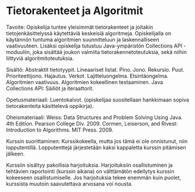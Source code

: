 # Tietorakenteet ja Algoritmit

Tavoite: Opiskelija tuntee yleisimmät tietorakenteet ja joitakin tietojenkäsittelyssä käytettäviä keskeisiä algoritmeja. Opiskelijalla on käytännön tuntuma algoritmien suunnitteluun ja laskennalliseen vaativuuteen. Lisäksi opiskelija tutustuu Java-ympäristön Collections API -moduuliin, joka sisältää joukon valmiita tietorakennetoteutuksia, sekä niihin liittyviä algoritmitoteutuksia.

Sisältö: Abstraktit tietotyypit. Lineaariset listat. Pino. Jono. Rekursio. Puut. Prioriteettijono. Hajautus. Verkot. Lajitteluongelma. Etsintäongelma. Algoritmien vaativuus. Algoritmien kokeellinen testaaminen. Java Collections API: Säiliöt ja iteraattorit.

Opetusmateriaali: Luentokalvot. (opiskelijaa suositellaan hankkimaan sopiva tietorakenteita käsittelevä oppikirja).

Oheismateriaali: Weiss: Data Structures and Problem Solving Using Java. 4th Edition. Pearson College Div. 2009. Cormen, Leiserson, and Rivest: Introduction to Algorithms. MIT Press. 2009.

Kurssin suorittaminen: Kurssikokeella, mutta jos tämä ei ole onnistunut, niin lopputentillä. Lopputenttejä järjestetään kaksi kappaletta kurssin pitämisen jälkeen.

Kurssiin sisältyy pakollisia harjoituksia. Harjoituksiin osallistuminen ja tehtävien raportointi (kurssin aikana) on välttämätön edellytys kurssin kokeeseen osallistumiselle. Jos harjoituksia tekee enemmän kuin puolet, kurssista muutoin saavutettava arvosana voi nousta.

